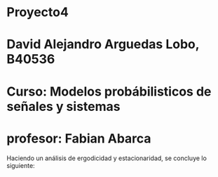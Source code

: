 # Proyecto4

# David Alejandro Arguedas Lobo, B40536

# Curso: Modelos probábilisticos de señales y sistemas

# profesor: Fabian Abarca




Haciendo un análisis de ergodicidad y estacionaridad, se concluye lo siguiente:














